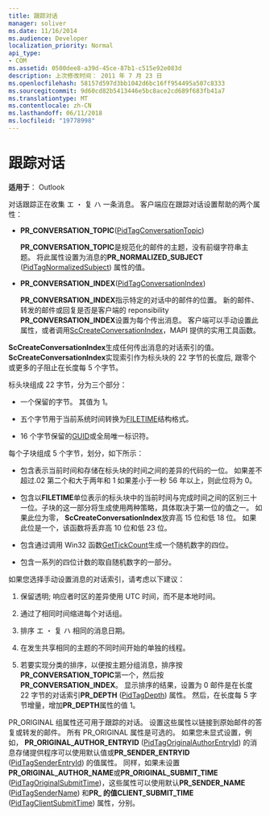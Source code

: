 ```yaml
---
title: 跟踪对话
manager: soliver
ms.date: 11/16/2014
ms.audience: Developer
localization_priority: Normal
api_type:
- COM
ms.assetid: 0500dee8-a39d-45ce-87b1-c515e92e083d
description: 上次修改时间： 2011 年 7 月 23 日
ms.openlocfilehash: 58157d597d3bb1042d6bc16ff954495a507c8333
ms.sourcegitcommit: 9d60cd82b5413446e5bc8ace2cd689f683fb41a7
ms.translationtype: MT
ms.contentlocale: zh-CN
ms.lasthandoff: 06/11/2018
ms.locfileid: "19778998"
---
```

# <a name="tracking-conversations"></a>跟踪对话

  
  
**适用于**： Outlook 
  
对话跟踪正在收集 エ ・ 复 ハ 一条消息。 客户端应在跟踪对话设置帮助的两个属性：
  
- **PR_CONVERSATION_TOPIC**([PidTagConversationTopic](pidtagconversationtopic-canonical-property.md))
    
    **PR_CONVERSATION_TOPIC**是规范化的邮件的主题，没有前缀字符串主题。 将此属性设置为消息的**PR_NORMALIZED_SUBJECT** ([PidTagNormalizedSubject](pidtagnormalizedsubject-canonical-property.md)) 属性的值。 
    
- **PR_CONVERSATION_INDEX**([PidTagConversationIndex](pidtagconversationindex-canonical-property.md))
    
    **PR_CONVERSATION_INDEX**指示特定的对话中的邮件的位置。 新的邮件、 转发的邮件或回复是否是客户端的 reponsibility **PR_CONVERSATION_INDEX**设置为每个传出消息。 客户端可以手动设置此属性，或者调用[ScCreateConversationIndex](sccreateconversationindex.md)，MAPI 提供的实用工具函数。 
    
 **ScCreateConversationIndex**生成任何传出消息的对话索引的值。 **ScCreateConversationIndex**实现索引作为标头块的 22 字节的长度后, 跟零个或更多的子阻止在长度每 5 个字节。 
  
标头块组成 22 字节，分为三个部分：
  
- 一个保留的字节。 其值为 1。
    
- 五个字节用于当前系统时间转换为[FILETIME](filetime.md)结构格式。 
    
- 16 个字节保留的[GUID](guid.md)或全局唯一标识符。
    
每个子块组成 5 个字节，划分，如下所示：
  
- 包含表示当前时间和存储在标头块的时间之间的差异的代码的一位。 如果差不超过.02 第二个和大于两年和 1 如果差小于一秒 56 年以上，则此位将为 0。
    
- 包含以**FILETIME**单位表示的标头块中的当前时间与完成时间之间的区别三十一位。子块的这一部分将生成使用两种策略，具体取决于第一位的值之一。 如果此位为零， **ScCreateConversationIndex**放弃高 15 位和低 18 位。 如果此位是一个，该函数将丢弃高 10 位和低 23 位。 
    
- 包含通过调用 Win32 函数[GetTickCount](http://msdn.microsoft.com/en-us/library/ms724408%28VS.85%29.aspx)生成一个随机数字的四位。
    
- 包含一系列的四位计数的取自随机数字的一部分。
    
如果您选择手动设置消息的对话索引，请考虑以下建议：
  
1. 保留透明; 响应者时区的差异使用 UTC 时间，而不是本地时间。
    
2. 通过了相同时间缩进每个对话组。
    
3. 排序 エ ・ 复 ハ 相同的消息日期。
    
4. 在发生共享相同的主题的不同时间开始的单独的线程。 
    
5. 若要实现分类的排序，以便按主题分组消息，排序按**PR_CONVERSATION_TOPIC**第一个，然后按**PR_CONVERSATION_INDEX**。 显示排序的结果，设置为 0 邮件是在长度 22 字节的对话索引**PR_DEPTH** ([PidTagDepth](pidtagdepth-canonical-property.md)) 属性。 然后，在长度每 5 字节增量，增加**PR_DEPTH**属性的值 1。 
    
PR_ORIGINAL 组属性还可用于跟踪的对话。 设置这些属性以链接到原始邮件的答复或转发的邮件。 所有 PR_ORIGINAL 属性是可选的。 如果您未显式设置，例如， **PR_ORIGINAL_AUTHOR_ENTRYID** ([PidTagOriginalAuthorEntryId](pidtagoriginalauthorentryid-canonical-property.md)) 的消息存储提供程序可以使用默认值或**PR_SENDER_ENTRYID** ([PidTagSenderEntryId](pidtagsenderentryid-canonical-property.md)) 的值属性。 同样，如果未设置**PR_ORIGINAL_AUTHOR_NAME**或**PR_ORIGINAL_SUBMIT_TIME** ([PidTagOriginalSubmitTime](pidtagoriginalsubmittime-canonical-property.md))，这些属性可以使用默认**PR_SENDER_NAME** ([PidTagSenderName](pidtagsendername-canonical-property.md)) 和**PR_ 的值CLIENT_SUBMIT_TIME** ([PidTagClientSubmitTime](pidtagclientsubmittime-canonical-property.md)) 属性，分别。 
  

